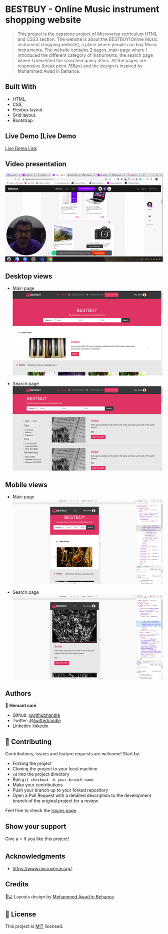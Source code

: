 # BESTBUY - Online Music instrument shopping website 

> This project is the capstone project of Microverse curriculum HTML and CSS3 section. The website is about the BESTBUY(Online Music instrument shopping website), a place where people can buy Music instruments. The website contains 2 pages, main page where I introduced the different category of instruments, the search page where I presented the searched query items. All the pages are responsive (break point 768px) and the design is inspired by Mohammed Awad in Behance.


## Built With

- HTML,
- CSS,
- Flexbox layout.
- Grid layout.
- Bootstrap.


## Live Demo [Live Demo

[Live Demo Link](https://rawcdn.githack.com/hemant-soni-vst-au4/bestbuy/6c4cc017da20b382fc16b69238cc85e8ff40ae49/index.html)


## Video presentation

[![Video](./images/video.png)](https://www.loom.com/share/601f07f30f4545559cfe2bc92fa4a839)

## Desktop views

- Main page
![screenshot](./images/Screenshot1.png) 

- Search page
![screenshot](./images/Screenshot2.png)


## Mobile views

- Main page
![screenshot](./images/home.png)

- Search page
![screenshot](./images/search.png)


## Authors

👤 **Hemant soni**

- Github: [@githubhandle](https://github.com/hemant-soni-vst-au4)
- Twitter: [@twitterhandle](https://twitter.com/abdelperez11)
- Linkedin: [linkedin](https://www.linkedin.com/in/hemant-soni-97427b193/)

## 🤝 Contributing

Contributions, issues and feature requests are welcome! Start by:

* Forking the project
* Cloning the project to your local machine
* `cd` into the project directory
* Run `git checkout -b your-branch-name`
* Make your contributions
* Push your branch up to your forked repository
* Open a Pull Request with a detailed description to the development branch of the original project for a review

Feel free to check the [issues page](issues/).

## Show your support

Give a ⭐️ if you like this project!

## Acknowledgments

- https://www.microverse.org/.

## Credits
📄💻 Layouts design by <a href="https://www.behance.net/M_Awad" target="_blank">Mohammed Awad in Behance</a>

## 📝 License

This project is [MIT](lic.url) licensed.